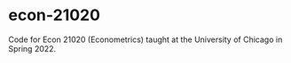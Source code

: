 # econ-21020
Code for Econ 21020 (Econometrics) taught at the University of Chicago in Spring 2022.
